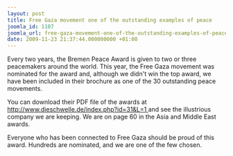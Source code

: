 ```yaml
---
layout: post
title: Free Gaza movement one of the outstanding examples of peace
joomla_id: 1107
joomla_url: free-gaza-movement-one-of-the-outstanding-examples-of-peace
date: 2009-11-23 21:37:44.000000000 +01:00
---
```

<p>Every two years, the Bremen Peace Award is given to two or three peacemakers around the world. This year, the Free Gaza movement was nominated for the award and, although we didn't win the top award, we have been included in their brochure as one of the 30 outstanding peace movements.</p>
<p>You can download their PDF file of the awards at <a href="http://www.dieschwelle.de/index.php?id=31&L=1 ">http://www.dieschwelle.de/index.php?id=31&L=1 </a>and see the illustrious company we are keeping. We are on page 60 in the Asia and Middle East awards.</p>
<p>Everyone who has been connected to Free Gaza should be proud of this award. Hundreds are nominated, and we are one of the few chosen.</p>
<p> </p>
<p> </p>
